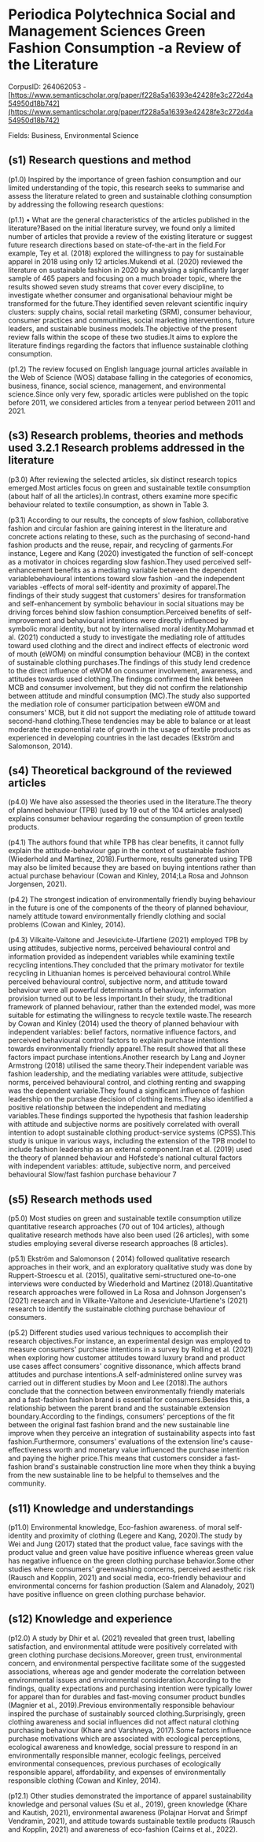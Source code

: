 # Periodica Polytechnica Social and Management Sciences Green Fashion Consumption -a Review of the Literature

CorpusID: 264062053 - [https://www.semanticscholar.org/paper/f228a5a16393e42428fe3c272d4a54950d18b742](https://www.semanticscholar.org/paper/f228a5a16393e42428fe3c272d4a54950d18b742)

Fields: Business, Environmental Science

## (s1) Research questions and method
(p1.0) Inspired by the importance of green fashion consumption and our limited understanding of the topic, this research seeks to summarise and assess the literature related to green and sustainable clothing consumption by addressing the following research questions:

(p1.1) • What are the general characteristics of the articles published in the literature?Based on the initial literature survey, we found only a limited number of articles that provide a review of the existing literature or suggest future research directions based on state-of-the-art in the field.For example, Tey et al. (2018) explored the willingness to pay for sustainable apparel in 2018 using only 12 articles.Mukendi et al. (2020) reviewed the literature on sustainable fashion in 2020 by analysing a significantly larger sample of 465 papers and focusing on a much broader topic, where the results showed seven study streams that cover every discipline, to investigate whether consumer and organisational behaviour might be transformed for the future.They identified seven relevant scientific inquiry clusters: supply chains, social retail marketing (SRM), consumer behaviour, consumer practices and communities, social marketing interventions, future leaders, and sustainable business models.The objective of the present review falls within the scope of these two studies.It aims to explore the literature findings regarding the factors that influence sustainable clothing consumption.

(p1.2) The review focused on English language journal articles available in the Web of Science (WOS) database falling in the categories of economics, business, finance, social science, management, and environmental science.Since only very few, sporadic articles were published on the topic before 2011, we considered articles from a tenyear period between 2011 and 2021.
## (s3) Research problems, theories and methods used 3.2.1 Research problems addressed in the literature
(p3.0) After reviewing the selected articles, six distinct research topics emerged.Most articles focus on green and sustainable textile consumption (about half of all the articles).In contrast, others examine more specific behaviour related to textile consumption, as shown in Table 3.

(p3.1) According to our results, the concepts of slow fashion, collaborative fashion and circular fashion are gaining interest in the literature and concrete actions relating to these,   such as the purchasing of second-hand fashion products and the reuse, repair, and recycling of garments.For instance, Legere and Kang (2020) investigated the function of self-concept as a motivator in choices regarding slow fashion.They used perceived self-enhancement benefits as a mediating variable between the dependent variablebehavioural intentions toward slow fashion -and the independent variables -effects of moral self-identity and proximity of apparel.The findings of their study suggest that customers' desires for transformation and self-enhancement by symbolic behaviour in social situations may be driving forces behind slow fashion consumption.Perceived benefits of self-improvement and behavioural intentions were directly influenced by symbolic moral identity, but not by internalised moral identity.Mohammad et al. (2021) conducted a study to investigate the mediating role of attitudes toward used clothing and the direct and indirect effects of electronic word of mouth (eWOM) on mindful consumption behaviour (MCB) in the context of sustainable clothing purchases.The findings of this study lend credence to the direct influence of eWOM on consumer involvement, awareness, and attitudes towards used clothing.The findings confirmed the link between MCB and consumer involvement, but they did not confirm the relationship between attitude and mindful consumption (MC).The study also supported the mediation role of consumer participation between eWOM and consumers' MCB, but it did not support the mediating role of attitude toward second-hand clothing.These tendencies may be able to balance or at least moderate the exponential rate of growth in the usage of textile products as experienced in developing countries in the last decades (Ekström and Salomonson, 2014).
## (s4) Theoretical background of the reviewed articles
(p4.0) We have also assessed the theories used in the literature.The theory of planned behaviour (TPB) (used by 19 out of the 104 articles analysed) explains consumer behaviour regarding the consumption of green textile products.

(p4.1) The authors found that while TPB has clear benefits, it cannot fully explain the attitude-behaviour gap in the context of sustainable fashion (Wiederhold and Martinez, 2018).Furthermore, results generated using TPB may also be limited because they are based on buying intentions rather than actual purchase behaviour (Cowan and Kinley, 2014;La Rosa and Johnson Jorgensen, 2021).

(p4.2) The strongest indication of environmentally friendly buying behaviour in the future is one of the components of the theory of planned behaviour, namely attitude toward environmentally friendly clothing and social problems (Cowan and Kinley, 2014).

(p4.3) Vilkaite-Vaitone and Jeseviciute-Ufartiene (2021) employed TPB by using attitudes, subjective norms, perceived behavioural control and information provided as independent variables while examining textile recycling intentions.They concluded that the primary motivator for textile recycling in Lithuanian homes is perceived behavioural control.While perceived behavioural control, subjective norm, and attitude toward behaviour were all powerful determinants of behaviour, information provision turned out to be less important.In their study, the traditional framework of planned behaviour, rather than the extended model, was more suitable for estimating the willingness to recycle textile waste.The research by Cowan and Kinley (2014) used the theory of planned behaviour with independent variables: belief factors, normative influence factors, and perceived behavioural control factors to explain purchase intentions towards environmentally friendly apparel.The result showed that all these factors impact purchase intentions.Another research by Lang and Joyner Armstrong (2018) utilised the same theory.Their independent variable was fashion leadership, and the mediating variables were attitude, subjective norms, perceived behavioural control, and clothing renting and swapping was the dependent variable.They found a significant influence of fashion leadership on the purchase decision of clothing items.They also identified a positive relationship between the independent and mediating variables.These findings supported the hypothesis that fashion leadership with attitude and subjective norms are positively correlated with overall intention to adopt sustainable clothing product-service systems (CPSS).This study is unique in various ways, including the extension of the TPB model to include fashion leadership as an external component.Iran et al. (2019) used the theory of planned behaviour and Hofstede's national cultural factors with independent variables: attitude, subjective norm, and perceived behavioural Slow/fast fashion purchase behaviour 7
## (s5) Research methods used
(p5.0) Most studies on green and sustainable textile consumption utilize quantitative research approaches (70 out of 104 articles), although qualitative research methods have also been used (26 articles), with some studies employing several diverse research approaches (8 articles).

(p5.1) Ekström and Salomonson ( 2014) followed qualitative research approaches in their work, and an exploratory qualitative study was done by Ruppert-Stroescu et al. (2015), qualitative semi-structured one-to-one interviews were conducted by Wiederhold and Martinez (2018).Quantitative research approaches were followed in La Rosa and Johnson Jorgensen's (2021) research and in Vilkaite-Vaitone and Jeseviciute-Ufartiene's (2021) research to identify the sustainable clothing purchase behaviour of consumers.

(p5.2) Different studies used various techniques to accomplish their research objectives.For instance, an experimental design was employed to measure consumers' purchase intentions in a survey by Rolling et al. (2021) when exploring how customer attitudes toward luxury brand and product use cases affect consumers' cognitive dissonance, which affects brand attitudes and purchase intentions.A self-administered online survey was carried out in different studies by Moon and Lee (2018).The authors conclude that the connection between environmentally friendly materials and a fast-fashion fashion brand is essential for consumers.Besides this, a relationship between the parent brand and the sustainable extension boundary.According to the findings, consumers' perceptions of the fit between the original fast fashion brand and the new sustainable line improve when they perceive an integration of sustainability aspects into fast fashion.Furthermore, consumers' evaluations of the extension line's cause-effectiveness worth and monetary value influenced the purchase intention and paying the higher price.This means that customers consider a fast-fashion brand's sustainable construction line more when they think a buying from the new sustainable line to be helpful to themselves and the community.
## (s11) Knowledge and understandings
(p11.0) Environmental knowledge, Eco-fashion awareness. of moral self-identity and proximity of clothing (Legere and Kang, 2020).The study by Wei and Jung (2017) stated that the product value, face savings with the product value and green value have positive influence whereas green value has negative influence on the green clothing purchase behavior.Some other studies where consumers' greenwashing concerns, perceived aesthetic risk (Rausch and Kopplin, 2021) and social media, eco-friendly behaviour and environmental concerns for fashion production (Salem and Alanadoly, 2021) have positive influence on green clothing purchase behavior.
## (s12) Knowledge and experience
(p12.0) A study by Dhir et al. (2021) revealed that green trust, labelling satisfaction, and environmental attitude were positively correlated with green clothing purchase decisions.Moreover, green trust, environmental concern, and environmental perspective facilitate some of the suggested associations, whereas age and gender moderate the correlation between environmental issues and environmental consideration.According to the findings, quality expectations and purchasing intention were typically lower for apparel than for durables and fast-moving consumer product bundles (Magnier et al., 2019).Previous environmentally responsible behaviour inspired the purchase of sustainably sourced clothing.Surprisingly, green clothing awareness and social influences did not affect natural clothing purchasing behaviour (Khare and Varshneya, 2017).Some factors influence purchase motivations which are associated with ecological perceptions, ecological awareness and knowledge, social pressure to respond in an environmentally responsible manner, ecologic feelings, perceived environmental consequences, previous purchases of ecologically responsible apparel, affordability, and expenses of environmentally responsible clothing (Cowan and Kinley, 2014).

(p12.1) Other studies demonstrated the importance of apparel sustainability knowledge and personal values (Su et al., 2019), green knowledge (Khare and Kautish, 2021), environmental awareness (Polajnar Horvat and Šrimpf Vendramin, 2021), and attitude towards sustainable textile products (Rausch and Kopplin, 2021) and awareness of eco-fashion (Cairns et al., 2022).
